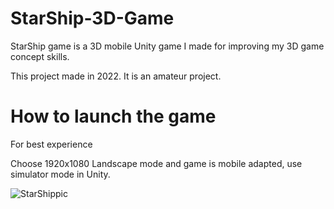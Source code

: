 # StarShip-3D-Game
StarShip game is a 3D mobile Unity game I made for improving my 3D game concept skills. 

This project made in 2022. It is an amateur project.
# How to launch the game
For best experience

Choose 1920x1080 Landscape mode and game is mobile adapted, use simulator mode in Unity.

![StarShippic](https://user-images.githubusercontent.com/95942385/218268358-14f89712-e917-4dc7-be94-e0944a7b46c8.png)

